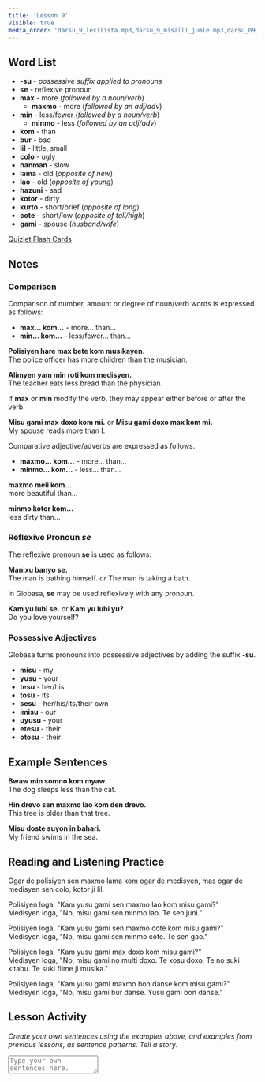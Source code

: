 ```yaml
---
title: 'Lesson 9'
visible: true
media_order: 'darsu_9_lexilista.mp3,darsu_9_misalli_jumle.mp3,darsu_09_doxoli_abyasa.mp3'
---
```


## Word List

* **-su** - _possessive suffix applied to pronouns_
* **se** - reflexive pronoun 
* **max** - more (_followed by a noun/verb_)
	* **maxmo** - more (_followed by an adj/adv_)  
* **min** - less/fewer (_followed by a noun/verb_)
	* **minmo** - less (_followed by an adj/adv_)
* **kom** - than
* **bur** - bad
* **lil** - little, small
* **colo** - ugly
* **hanman** - slow
* **lama** - old (_opposite of new_)
* **lao** - old (_opposite of young_)
* **hazuni** - sad
* **kotor** - dirty
* **kurto** - short/brief (_opposite of long_)
* **cote** - short/low (_opposite of tall/high_)
* **gami** - spouse (_husband/wife_)

[Quizlet Flash Cards](https://quizlet.com/557303345/globasa-101-lesson-9-flash-cards/)

## Notes
### Comparison

Comparison of number, amount or degree of noun/verb words is expressed as follows:

* **max... kom...** - more... than...  
* **min... kom...** - less/fewer... than...

**Polisiyen hare max bete kom musikayen.**  
The police officer has more children than the musician.  

**Alimyen yam min roti kom medisyen.**  
The teacher eats less bread than the physician.  

If **max** or **min** modify the verb, they may appear either before or after the verb. 

**Misu gami max doxo kom mi.** or **Misu gami doxo max kom mi.**  
My spouse reads more than I.

Comparative adjective/adverbs are expressed as follows. 

* **maxmo... kom...** - more... than...  
* **minmo... kom...** - less... than...

**maxmo meli kom...**  
more beautiful than...    

**minmo kotor kom...**  
less dirty than... 

### Reflexive Pronoun _se_

The reflexive pronoun **se** is used as follows:

**Manixu banyo se.**  
The man is bathing himself. _or_ The man is taking a bath.

In Globasa, **se** may be used reflexively with any pronoun.

**Kam yu lubi se.** or **Kam yu lubi yu?**  
Do you love yourself?

### Possessive Adjectives

Globasa turns pronouns into possessive adjectives by adding the suffix **-su**.  

* **misu** - my  
* **yusu** - your  
* **tesu** - her/his  
* **tosu** - its  
* **sesu** - her/his/its/their own  
* **imisu** - our  
* **uyusu** - your  
* **etesu** - their  
* **otosu** - their

## Example Sentences

**Bwaw min somno kom myaw.**  
The dog sleeps less than the cat.

**Hin drevo sen maxmo lao kom den drevo.**  
This tree is older than that tree.

**Misu doste suyon in bahari.**  
My friend swims in the sea.

## Reading and Listening Practice

Ogar de polisiyen sen maxmo lama kom ogar de medisyen, mas ogar de medisyen sen colo, kotor ji lil.

Polisiyen loga, "Kam yusu gami sen maxmo lao kom misu gami?"    
Medisyen loga, "No, misu gami sen minmo lao. Te sen juni."  

Polisiyen loga, "Kam yusu gami sen maxmo cote kom misu gami?"    
Medisyen loga, "No, misu gami sen minmo cote. Te sen gao."  

Polisiyen loga, "Kam yusu gami max doxo kom misu gami?"  
Medisyen loga, "No, misu gami no multi doxo. Te xosu doxo. Te no suki kitabu. Te suki filme ji musika."  

Polisiyen loga, "Kam yusu gami maxmo bon danse kom misu gami?"    
Medisyen loga, "No, misu gami bur danse. Yusu gami bon danse."  

## Lesson Activity

_Create your own sentences using the examples above, and examples from previous lessons, as sentence patterns. Tell a story._

<textarea width="100%" spellcheck="false" placeholder="Type your own sentences here."></textarea>